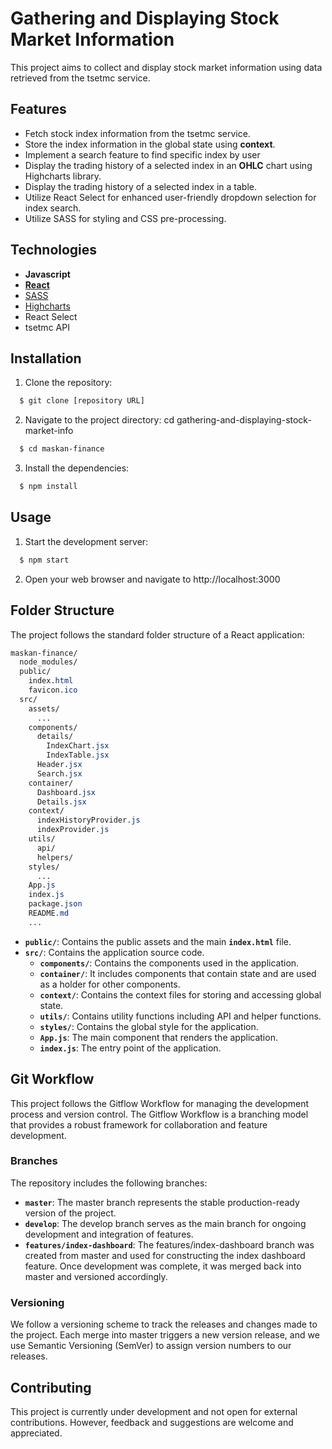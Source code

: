 # Gathering and Displaying Stock Market Information

This project aims to collect and display stock market information using data retrieved from the tsetmc service. 



## Features

- Fetch stock index information from the tsetmc service.
- Store the index information in the global state using **context**.
- Implement a search feature to find specific index by user
- Display the trading history of a selected index in an **OHLC** chart using Highcharts library.
- Display the trading history of a selected index in a table.
- Utilize React Select for enhanced user-friendly dropdown selection for index search.
- Utilize SASS for styling and CSS pre-processing.
## Technologies

- **Javascript**
- [**React**](https://react.dev/)
- [SASS](https://sass-lang.com/)
- [Highcharts](https://www.highcharts.com/) 
- React Select 
- tsetmc API



## Installation

1. Clone the repository: 

```bash
  $ git clone [repository URL]
```

2. Navigate to the project directory: cd gathering-and-displaying-stock-market-info

```bash
  $ cd maskan-finance
```

3. Install the dependencies: 

```bash
  $ npm install
```

## Usage

 1. Start the development server:

```bash
  $ npm start
```

2. Open your web browser and navigate to http://localhost:3000




## Folder Structure

The project follows the standard folder structure of a React application:

```css
maskan-finance/
  node_modules/
  public/
    index.html
    favicon.ico
  src/
    assets/
      ...
    components/
      details/
        IndexChart.jsx
        IndexTable.jsx
      Header.jsx
      Search.jsx
    container/
      Dashboard.jsx
      Details.jsx
    context/
      indexHistoryProvider.js
      indexProvider.js
    utils/
      api/
      helpers/
    styles/
      ...
    App.js
    index.js
    package.json
    README.md
    ...
```

- **`public/`**: Contains the public assets and the main **`index.html`** file.
- **`src/`**: Contains the application source code.
  - **`components/`**: Contains the components used in the application.
  - **`container/`**: It includes components that contain state and are used as a holder for other components.
  - **`context/`**: Contains the context files for storing and accessing global state.
  - **`utils/`**: Contains utility functions including API and helper functions.
  - **`styles/`**: Contains the global style for the application.
  - **`App.js`**: The main component that renders the application.
  - **`index.js`**: The entry point of the application.
## Git Workflow
This project follows the Gitflow Workflow for managing the development process and version control. The Gitflow Workflow is a branching model that provides a robust framework for collaboration and feature development.

### Branches
The repository includes the following branches:

- **`master`**: The master branch represents the stable production-ready version of the project.
- **`develop`**: The develop branch serves as the main branch for ongoing development and integration of features.
- **`features/index-dashboard`**: The features/index-dashboard branch was created from master and used for constructing the index dashboard feature. Once development was complete, it was merged back into master and versioned accordingly.

### Versioning
We follow a versioning scheme to track the releases and changes made to the project. Each merge into master triggers a new version release, and we use Semantic Versioning (SemVer) to assign version numbers to our releases.
## Contributing

This project is currently under development and not open for external contributions. However, feedback and suggestions are welcome and appreciated.


